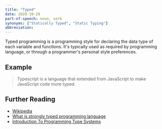 ```yaml
---
title: "Typed"
date: 2020-10-29
part-of-speech: noun, verb
synonyms: ["Statically Typed", "Static Typing"]
abbreviation: 
---
```


Typed programming is a programming style for declaring the data type of each variable and functions. It's typically used as required by programming language, or through a programmer's personal style preferences.

## Example

> Typescript is a language that extended from JavaScript to make JavaScript code more typed.

## Further Reading
- [Wikipedia](https://en.wikipedia.org/wiki/Type_system)
- [What is strongly typed programming language](https://whatis.techtarget.com/definition/strongly-typed)
- [Introduction To Programming Type Systems](https://www.smashingmagazine.com/2013/04/introduction-to-programming-type-systems/)
